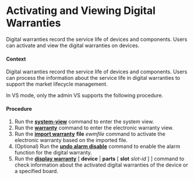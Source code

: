Activating and Viewing Digital Warranties
=========================================

Digital warranties record the service life of devices and components. Users can activate and view the digital warranties on devices.

#### Context

Digital warranties record the service life of devices and components. Users can process the information about the service life in digital warranties to support the market lifecycle management.

In VS mode, only the admin VS supports the following procedure.


#### Procedure

1. Run the [**system-view**](cmdqueryname=system-view) command to enter the system view.
2. Run the [**warranty**](cmdqueryname=warranty) command to enter the electronic warranty view.
3. Run the [**import warranty**](cmdqueryname=import+warranty) **file** *ewmfile* command to activate the electronic warranty based on the imported file.
4. (Optional) Run the [**undo alarm disable**](cmdqueryname=undo+alarm+disable) command to enable the alarm function for the digital warranty.
5. Run the [**display warranty**](cmdqueryname=display+warranty) [ **device** | **parts** [ **slot** *slot-id* ] ] command to check information about the activated digital warranties of the device or a specified board.